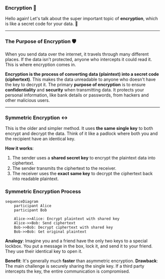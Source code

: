 ### Encryption 🔐
Hello again! Let's talk about the super important topic of **encryption**, which is like a secret code for your data. 🤫

***

### The Purpose of Encryption 🛡️

When you send data over the internet, it travels through many different places. If the data isn't protected, anyone who intercepts it could read it. This is where encryption comes in.

**Encryption is the process of converting data (plaintext) into a secret code (ciphertext)**. This makes the data unreadable to anyone who doesn't have the key to decrypt it. The primary **purpose of encryption** is to ensure **confidentiality** and **security** when transmitting data. It protects your personal information, like bank details or passwords, from hackers and other malicious users.

***

### Symmetric Encryption ↔️

This is the older and simpler method. It uses **the same single key** to both encrypt and decrypt the data. Think of it like a padlock where both you and the recipient have an identical key.

**How it works**:
1.  The sender uses a **shared secret key** to encrypt the plaintext data into ciphertext.
2.  The sender transmits the ciphertext to the receiver.
3.  The receiver uses the **exact same key** to decrypt the ciphertext back into readable plaintext.

### Symmetric Encryption Process

```mermaid
sequenceDiagram
    participant Alice
    participant Bob

    Alice->>Alice: Encrypt plaintext with shared key
    Alice->>Bob: Send ciphertext
    Bob->>Bob: Decrypt ciphertext with shared key
    Bob->>Bob: Get original plaintext
```

**Analogy**: Imagine you and a friend have the only two keys to a special lockbox. You put a message in the box, lock it, and send it to your friend. They use their identical key to open it.

**Benefit**: It's generally much **faster** than asymmetric encryption.
**Drawback**: The main challenge is securely sharing the single key. If a third party intercepts the key, the entire communication is compromised.